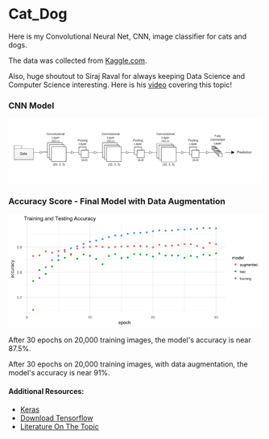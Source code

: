 # Cat_Dog
Here is my Convolutional Neural Net, CNN, image classifier for cats and dogs. 

The data was collected from [Kaggle.com](https://www.kaggle.com/c/dogs-vs-cats).

Also, huge shoutout to Siraj Raval for always keeping Data Science and Computer Science interesting. Here is his [video](https://www.youtube.com/watch?v=cAICT4Al5Ow) covering this topic!

### CNN Model
![CNN Model](https://github.com/Life-According-to-Jordan/Cat_Dog/blob/master/CNN.png)

### Accuracy Score - Final Model with Data Augmentation
![Augmented Findal Model](https://github.com/Life-According-to-Jordan/Cat_Dog/blob/master/Final_graph.png)

After 30 epochs on 20,000 training images, the model's accuracy is near 87.5%.

After 30 epochs on 20,000 training images, with data augmentation, the model's accuracy is near 91%.

#### Additional Resources:
* [Keras](https://keras.io/)
* [Download Tensorflow](https://www.tensorflow.org/install/)
* [Literature On The Topic](http://papers.nips.cc/book/advances-in-neural-information-processing-systems-28-2015)
